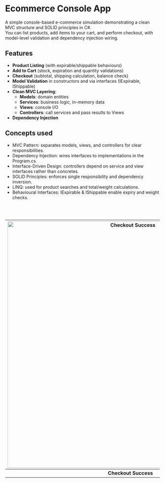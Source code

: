 # Ecommerce Console App

A simple console-based e-commerce simulation demonstrating a clean MVC structure and SOLID principles in C#.  
You can list products, add items to your cart, and perform checkout, with model-level validation and dependency injection wiring.


## Features

- **Product Listing** (with expirable/shippable behaviours)
- **Add to Cart** (stock, expiration and quantity validations)
- **Checkout** (subtotal, shipping calculation, balance check)
- **Model Validation** in constructors and via interfaces (IExpirable, IShippable)
- **Clean MVC Layering**:
  - **Models**: domain entities 
  - **Services**: business logic, in-memory data  
  - **Views**: console I/O  
  - **Controllers**: call services and pass results to Views
- **Dependency Injection** 


## Concepts used 
  - MVC Pattern: separates models, views, and controllers for clear responsibilities.
  - Dependency Injection: wires interfaces to implementations in the Program.cs.
  - Interface-Driven Design: controllers depend on service and view interfaces rather than concretes.
  - SOLID Principles: enforces single responsibility and dependency inversion.
  - LINQ: used for product searches and total/weight calculations.
  - Behavioural Interfaces: IExpirable & IShippable enable expiry and weight checks.

<br/><br/>

| <img src="https://github.com/user-attachments/assets/05bb72d0-60b0-4688-a2ef-59fb742cc0e1" width="800" alt="Checkout Success" /> | <img src="https://github.com/user-attachments/assets/50aa3ede-d489-4dee-a022-9222d3f79e3c" width="800" alt="Checkout Failure" /> |
|:---:|:---:|
| **Checkout Success** | **Checkout Failure** |
